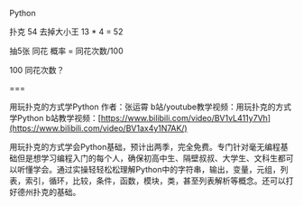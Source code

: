 Python

扑克 54
去掉大小王
13 * 4 = 52

抽5张
同花 概率 = 同花次数/100

100
同花次数？

===

用玩扑克的方式学Python 
作者：张运霄 
b站/youtube教学视频：用玩扑克的方式学Python 
b站教学视频：[https://www.bilibili.com/video/BV1vL411y7Vh](https://www.bilibili.com/video/BV1ax4y1N7AK/)

用玩扑克的方式学会Python基础，预计出两季，完全免费。专门针对毫无编程基础但是想学习编程入门的每个人，确保初高中生、隔壁叔叔、大学生、文科生都可以听懂学会。通过实操轻轻松松理解Python中的字符串，输出，变量，元组，列表，索引，循环，比较，条件，函数，模块，类，甚至列表解析等概念。还可以打好德州扑克的基础。
